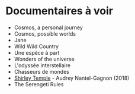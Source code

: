 # Documentaires à voir

- Cosmos, a personal journey
- Cosmos, possible worlds
- Jane
- Wild Wild Country
- Une espèce à part
- Wonders of the universe
- L'odyssée interstellaire
- Chasseurs de mondes
- [Shirley Temple](https://www.tenk.fr/les-films-de-l-uqam/shirley-temple.html) -  Audrey Nantel-Gagnon (2018)
- The Serengeti Rules 
